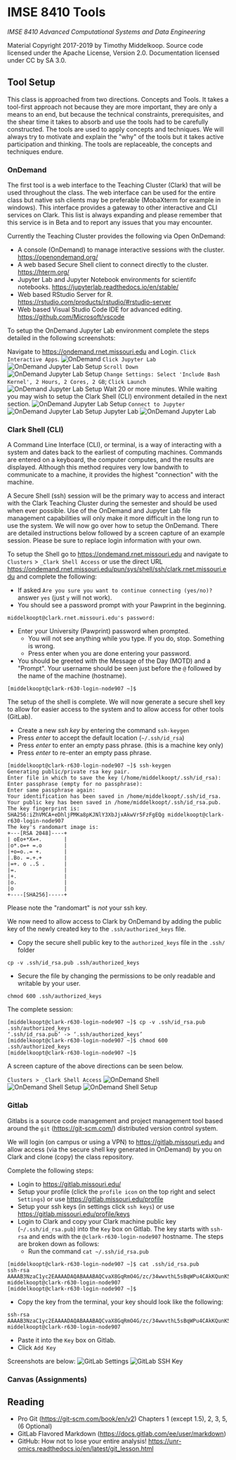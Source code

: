 # IMSE 8410 Tools

*IMSE 8410 Advanced Computational Systems and Data Engineering*

Material Copyright 2017-2019 by Timothy Middelkoop. Source code
licensed under the Apache License, Version 2.0. Documentation licensed
under CC by SA 3.0.

## Tool Setup

This class is approached from two directions.  Concepts and Tools.  It
takes a tool-first approach not because they are more important, they
are only a means to an end, but because the technical constraints,
prerequisites, and the shear time it takes to absorb and use the tools
had to be carefully constructed.  The tools are used to apply concepts
and techniques.  We will always try to motivate and explain the "why"
of the tools but it takes active participation and thinking. The tools
are replaceable, the concepts and techniques endure.

### OnDemand

The first tool is a web interface to the Teaching Cluster (Clark) that
will be used throughout the class.  The web interface can be used for
the entire class but native ssh clients may be preferable (MobaXterm
for example in windows).  This interface provides a gateway to other
interactive and CLI services on Clark.  This list is always expanding
and please remember that this service is in Beta and to report any
issues that you may encounter.

Currently the Teaching Cluster provides the following via Open OnDemand:
 * A console (OnDemand) to manage interactive sessions with the cluster. https://openondemand.org/ 
 * A web based Secure Shell client to connect directly to the cluster. https://hterm.org/
 * Jupyter Lab and Jupyter Notebook environments for scientifc notebooks. https://jupyterlab.readthedocs.io/en/stable/
 * Web based RStudio Server for R. https://rstudio.com/products/rstudio/#rstudio-server
 * Web based Visual Studio Code IDE for advanced editing. https://github.com/Microsoft/vscode

To setup the OnDemand Jupyter Lab environment complete the steps
detailed in the following screenshots:

Navigate to https://ondemand.rnet.missouri.edu and Login.  `Click
Interactive Apps`.
![OnDemand](resources/OnDemand-01-Main.png "Click Interactive") `Click
Jupyter
Lab`
![OnDemand Jupyter Lab Setup](resources/OnDemand-02-Interactive_LI.jpg "Click Jupyter Lab") `Scroll
Down`
![OnDemand Jupyter Lab Setup](resources/OnDemand-03-NewLab.png "Scroll Down") `Change
Settings: Select 'Include Bash Kernel', 2 Hours, 2 Cores, 2 GB`; `Click
Launch`
![OnDemand Jupyter Lab Setup](resources/OnDemand-04-NewLabSettings_LI.jpg "Change Settings") Wait
20 or more
minutes.  While waiting you may wish to setup the Clark Shell (CLI) environment detailed in the next section.
![OnDemand Jupyter Lab Setup](resources/OnDemand-05-Wait.png "Wait 20 min") `Connect
to
Jupyter`
![OnDemand Jupyter Lab Setup](resources/OnDemand-08-Connect_LI.jpg "Click Connect to Jupyter") Jupyter
Lab
![OnDemand Jupyter Lab](resources/OnDemand-09-JupyterLab.png "Enjoy")

### Clark Shell (CLI)

A Command Line Interface (CLI), or terminal, is a way of interacting
with a system and dates back to the earliest of computing
machines. Commands are entered on a keyboard, the computer computes,
and the results are displayed. Although this method requires very low
bandwith to communicate to a machine, it provides the highest
"connection" with the machine.

A Secure Shell (ssh) session will be the primary way to access and
interact with the Clark Teaching Cluster during the semester and
should be used when ever possible.  Use of the OnDemand and Jupyter
Lab file management capabilities will only make it more difficult in
the long run to use the system.  We will now go over how to setup the
OnDemand.  There are detailed instructions below followed by a screen
capture of an example session.  Please be sure to replace login
information with your own.

To setup the Shell go to https://ondemand.rnet.missouri.edu and
navigate to `Clusters` > `_Clark Shell Access` or use the direct URL https://ondemand.rnet.missouri.edu/pun/sys/shell/ssh/clark.rnet.missouri.edu and complete the following:
 * If asked `Are you sure you want to continue connecting (yes/no)?`
   answer `yes` (just `y` will not work).
 * You should see a password prompt with your Pawprint in the beginning.
 ```
middelkoopt@clark.rnet.missouri.edu's password: 
 ```
 * Enter your University (Pawprint) password when prompted. 
   * You will not see anything while you type. If you do, stop. Something is wrong.
   * Press enter when you are done entering your password.
 * You should be greeted with the Message of the Day (MOTD) and a
 "Prompt". Your username should be seen just before the `@` followed
 by the name of the machine (hostname).
 ``` 
[middelkoopt@clark-r630-login-node907 ~]$
```

The setup of the shell is complete.  We will now generate a secure
shell key to allow for easier access to the system and to allow access
for other tools (GitLab).
 * Create a new *ssh key* by entering the command `ssh-keygen`
 * Press *enter* to accept the default location (`~/.ssh/id_rsa`)
 * Press *enter* to enter an empty pass phrase. (this is a machine key only)
 * Press *enter* to re-enter an empty pass phrase.
```
[middelkoopt@clark-r630-login-node907 ~]$ ssh-keygen
Generating public/private rsa key pair.
Enter file in which to save the key (/home/middelkoopt/.ssh/id_rsa):
Enter passphrase (empty for no passphrase):
Enter same passphrase again:
Your identification has been saved in /home/middelkoopt/.ssh/id_rsa.
Your public key has been saved in /home/middelkoopt/.ssh/id_rsa.pub.
The key fingerprint is:
SHA256:iZhVMCA+eDhljPMKa8pKJNlY3XbJjxAkwVr5FzFgEQg middelkoopt@clark-r630-login-node907
The key's randomart image is:
+---[RSA 2048]----+
| oEo+*X=+.       |
|o*.o=+ =.o       |
|+o=o..= +.       |
|.Bo. =.+.+       |
|=+. o ..S .      |
|=.               |
|+.               |
|o.               |
|o                |
+----[SHA256]-----+

```
Please note the "randomart" is *not* your ssh key.

We now need to allow access to Clark by OnDemand by adding the public key of the newly created key to the `.ssh/authorized_keys` file.
 * Copy the secure shell public key to the `authorized_keys` file in the `.ssh/` folder
 ```
cp -v .ssh/id_rsa.pub .ssh/authorized_keys
 ```
 * Secure the file by changing the permissions to be only readable and writable by your user.
 ```
chmod 600 .ssh/authorized_keys
 ```

The complete session:
```
[middelkoopt@clark-r630-login-node907 ~]$ cp -v .ssh/id_rsa.pub .ssh/authorized_keys
‘.ssh/id_rsa.pub’ -> ‘.ssh/authorized_keys’
[middelkoopt@clark-r630-login-node907 ~]$ chmod 600 .ssh/authorized_keys
[middelkoopt@clark-r630-login-node907 ~]$
```

A screen capture of the above directions can be seen below.

`Clusters > _Clark Shell Access`
![OnDemand Shell](resources/OnDemand-06-Clark.png "Launch Clark Shell")
![OnDemand Shell Setup](resources/OnDemand-07-CLI_LI.jpg "Enter Commands")
![OnDemand Shell Setup](resources/OnDemand-07-CLI.png "Commands")

### Gitlab

Gitlabs is a source code management and project management tool based
around the `git` (https://git-scm.com/) distributed version control
system.

We will login (on campus or using a VPN) to
https://gitlab.missouri.edu and allow access (via the secure shell key
generated in OnDemand) by you on Clark and clone (copy) the class repository.

Complete the following steps:
 * Login to https://gitlab.missouri.edu/
 * Setup your profile (click the `profile icon` on the top right and select `Settings`) or use https://gitlab.missouri.edu/profile
 * Setup your ssh keys (in settings click `ssh keys`) or use https://gitlab.missouri.edu/profile/keys
 * Login to Clark and copy your Clark machine public key (`~/.ssh/id_rsa.pub`) into the `Key` box on Gitlab.  The key starts with `ssh-rsa` and ends with the `@clark-r630-login-node907` hostname.  The steps are broken down as follows:
   * Run the command `cat ~/.ssh/id_rsa.pub`
```
[middelkoopt@clark-r630-login-node907 ~]$ cat .ssh/id_rsa.pub
ssh-rsa AAAAB3NzaC1yc2EAAAADAQABAAABAQCvaX8GqRmO4G/zc/34wwvthL5sBqWPu4CAkKQunK5oLtYas+5XvGkztsm9pASis8PlICEKQc3QdZ4lYyXru66nvTggTFpyDCdQwzb8RAEU3YlTbeJqPQDaKHccOsexKNxx/4zLmYkOb3eESHEkiQF1v4lr7i/7/mwwNDlqD7+g+AB3Mju2AvHBsQRRzjJN9JAX9WWljj9smrosCkZBrj6Oq3eOXj1am8jOJSdQElOqSkvDUMR3UUi9xY+mWDTwGiOQLqFlGYVUK6EFNFZgmsp8kI0SaDK8wpCDw9X8QxvhFdUeEpqkCV6qMz/IAObG9UfKgbLbJZSwGA7UHTx+eYDx middelkoopt@clark-r630-login-node907
[middelkoopt@clark-r630-login-node907 ~]$
``` 
   * Copy the key from the terminal, your key should look like the following:
```
ssh-rsa AAAAB3NzaC1yc2EAAAADAQABAAABAQCvaX8GqRmO4G/zc/34wwvthL5sBqWPu4CAkKQunK5oLtYas+5XvGkztsm9pASis8PlICEKQc3QdZ4lYyXru66nvTggTFpyDCdQwzb8RAEU3YlTbeJqPQDaKHccOsexKNxx/4zLmYkOb3eESHEkiQF1v4lr7i/7/mwwNDlqD7+g+AB3Mju2AvHBsQRRzjJN9JAX9WWljj9smrosCkZBrj6Oq3eOXj1am8jOJSdQElOqSkvDUMR3UUi9xY+mWDTwGiOQLqFlGYVUK6EFNFZgmsp8kI0SaDK8wpCDw9X8QxvhFdUeEpqkCV6qMz/IAObG9UfKgbLbJZSwGA7UHTx+eYDx middelkoopt@clark-r630-login-node907 
```
   * Paste it into the `Key` box on Gitlab.
   * Click `Add Key`

Screenshots are below:
![GitLab Settings](resources/GitLab-01-Settings_LI.jpg "GitLab Settings")
![GitLab SSH Key](resources/GitLab-02-ssh-key_LI.jpg "GitLab SSH Key")


### Canvas (Assignments)


## Reading
 * Pro Git (https://git-scm.com/book/en/v2) Chapters 1 (except 1.5), 2, 3, 5, (6 Optional)
 * GitLab Flavored Markdown (https://docs.gitlab.com/ee/user/markdown)
 * GitHub: How not to lose your entire analysis! https://unr-omics.readthedocs.io/en/latest/git_lesson.html

